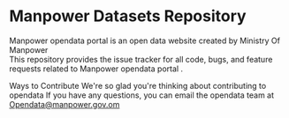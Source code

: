 # Manpower Datasets Repository 

Manpower opendata portal is an open data website created by Ministry Of Manpower  
This repository provides the issue tracker for all code, bugs, and feature requests related to Manpower opendata portal . 
  
Ways to Contribute
We're so glad you're thinking about contributing to opendata 
If you have any questions, you can email the opendata team at  Opendata@manpower.gov.om



